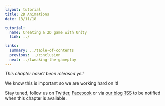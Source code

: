 ```yaml
---
layout: tutorial
title: 2D Animations
date: 13/11/18

tutorial:
  name: Creating a 2D game with Unity
  link: ../

links:
  summary: ../table-of-contents
  previous: ../conclusion
  next: ../tweaking-the-gameplay
---
```


_This chapter hasn't been released yet!_

We know this is important so we are working hard on it!

Stay tuned, follow us on [Twitter](http://twitter.com/pixelnest), [Facebook](https://www.facebook.com/pixelneststudio) or via [our blog RSS](https://www.facebook.com/pixelneststudio) to be notified when this chapter is available.

